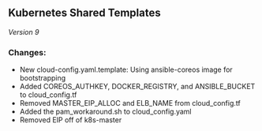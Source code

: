 ## Kubernetes Shared Templates
*Version 9*

### Changes:
* New cloud-config.yaml.template: Using ansible-coreos image for bootstrapping
* Added COREOS_AUTHKEY, DOCKER_REGISTRY, and ANSIBLE_BUCKET to cloud_config.tf
* Removed MASTER_EIP_ALLOC and ELB_NAME from cloud_config.tf
* Added the pam_workaround.sh to cloud_config.yaml
* Removed EIP off of k8s-master
